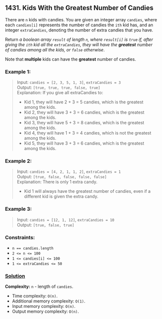 ## 1431. Kids With the Greatest Number of Candies

There are `n` kids with candies. You are given an integer array `candies`, where each `candies[i]` represents the number of candies the `ith` kid has, and an integer `extraCandies`, denoting the number of extra candies that you have.

Return _a boolean array `result` of length `n`, where `result[i]` is `true` if, after giving the `ith` kid all the `extraCandies`, they will have the **greatest** number of candies among all the kids, or `false` otherwise_.

Note that **multiple** kids can have the **greatest** number of candies.

### **Example 1:**
> Input: `candies = [2, 3, 5, 1, 3]`, `extraCandies = 3`  
> Output: `[true, true, true, false, true]`  
> Explanation: If you give all extraCandies to:
> - Kid 1, they will have 2 + 3 = 5 candies, which is the greatest among the kids.
> - Kid 2, they will have 3 + 3 = 6 candies, which is the greatest among the kids.
> - Kid 3, they will have 5 + 3 = 8 candies, which is the greatest among the kids.
> - Kid 4, they will have 1 + 3 = 4 candies, which is not the greatest among the kids.
> - Kid 5, they will have 3 + 3 = 6 candies, which is the greatest among the kids.

### **Example 2:**
> Input: `candies = [4, 2, 1, 1, 2]`, `extraCandies = 1`  
> Output: `[true, false, false, false, false]`  
> Explanation: There is only 1 extra candy.  
> - Kid 1 will always have the greatest number of candies, even if a different kid is given the extra candy.

### **Example 3:**
> Input: `candies = [12, 1, 12]`, `extraCandies = 10`  
> Output: `[true, false, true]`

### **Constraints:**
* `n == candies.length`
* `2 <= n <= 100`
* `1 <= candies[i] <= 100`
* `1 <= extraCandies <= 50`

### **[Solution](../src/main/java/ru/druzhininyy/leetcode/exercises/algorithms/problem1431/Solution.java)**

**Complexity:** `n` - length of `candies`.

* Time complexity: `O(n)`.
* Additional memory complexity: `O(1)`.
* Input memory complexity: `O(n)`.
* Output memory complexity: `O(n)`.